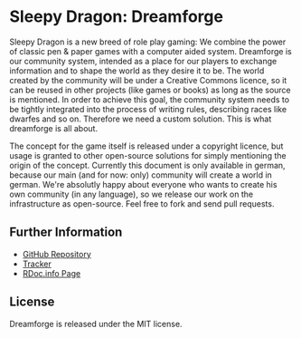 Sleepy Dragon: Dreamforge
=========================

Sleepy Dragon is a new breed of role play gaming: We combine the power of classic pen & paper games with a computer aided system. Dreamforge is our community system, intended as a place for our players to exchange information and to shape the world as they desire it to be. The world created by the community will be under a Creative Commons licence, so it can be reused in other projects (like games or books) as long as the source is mentioned. In order to achieve this goal, the community system needs to be tightly integrated into the process of writing rules, describing races like dwarfes and so on. Therefore we need a custom solution. This is what dreamforge is all about. 

The concept for the game itself is released under a copyright licence, but usage is granted to other open-source solutions for simply mentioning the origin of the concept. Currently this document is only available in german, because our main (and for now: only) community will create a world in german. We're absolutly happy about everyone who wants to create his own community (in any language), so we release our work on the infrastructure as open-source. Feel free to fork and send pull requests.

Further Information
-------------------

* [GitHub Repository](http://github.com/SleepyDragon/dreamforge)
* [Tracker](http://sleepydragon.lighthouseapp.com/projects/65931-dreamforge)
* [RDoc.info Page](http://rubydoc.info/github/SleepyDragon/dreamforge/)

License
-------

Dreamforge is released under the MIT license.